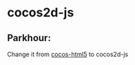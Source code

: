 cocos2d-js
==========
Parkhour:
---------
Change it from [cocos-html5](https://github.com/iTyran/Parkhour-src) to cocos2d-js 
